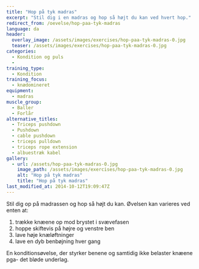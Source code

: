 ```yaml
---
title: "Hop på tyk madras"
excerpt: "Stil dig i en madras og hop så højt du kan ved hvert hop."
redirect_from: /oevelse/hop-paa-tyk-madras
language: da
header:
  overlay_image: /assets/images/exercises/hop-paa-tyk-madras-0.jpg
  teaser: /assets/images/exercises/hop-paa-tyk-madras-0.jpg
categories:
  - Kondition og puls
  - 
training_type: 
  - Kondition
training_focus: 
  - knædomineret
equipment:
  - madras
muscle_group:
  - Baller
  - Forlår
alternative_titles:
  - Triceps pushdown
  - Pushdown
  - cable pushdown
  - triceps pulldown
  - triceps rope extension
  - albuestræk kabel
gallery:
  - url: /assets/hop-paa-tyk-madras-0.jpg
    image_path: /assets/images/exercises/hop-paa-tyk-madras-0.jpg
    alt: "Hop på tyk madras"
    title: "Hop på tyk madras"
last_modified_at: 2014-10-12T19:09:47Z
---
```


Stil dig op på madrassen og hop så højt du kan. Øvelsen kan varieres ved enten at:

1. trække knæene op mod brystet i svævefasen
2. hoppe skiftevis på højre og venstre ben
3. lave høje knæløftninger
4. lave en dyb benbøjning hver gang

En konditionsøvelse, der styrker benene og samtidig ikke belaster knæene pga- det bløde underlag.
